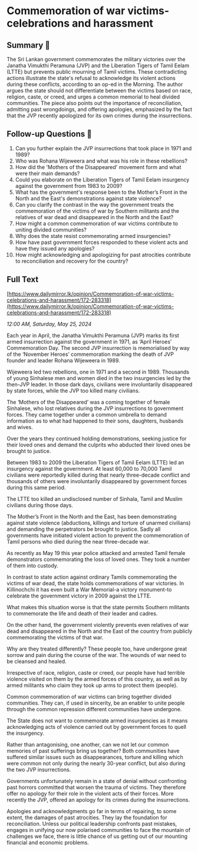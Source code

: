 # Commemoration of war victims-celebrations and harassment

## Summary 🤖

The Sri Lankan government commemorates the military victories over the Janatha Vimukthi Peramuna (JVP) and the Liberation Tigers of Tamil Eelam (LTTE) but prevents public mourning of Tamil victims. These contradicting actions illustrate the state's refusal to acknowledge its violent actions during these conflicts, according to an op-ed in the Morning. The author argues the state should not differentiate between the victims based on race, religion, caste, or creed, and urges a common memorial to heal divided communities. The piece also points out the importance of reconciliation, admitting past wrongdoings, and offering apologies, emphasized by the fact that the JVP recently apologized for its own crimes during the insurrections.


## Follow-up Questions 🤖

1. Can you further explain the JVP insurrections that took place in 1971 and 1989?
2. Who was Rohana Wijeweera and what was his role in these rebellions?
3. How did the 'Mothers of the Disappeared' movement form and what were their main demands?
4. Could you elaborate on the Liberation Tigers of Tamil Eelam insurgency against the government from 1983 to 2009?
5. What has the government's response been to the Mother’s Front in the North and the East's demonstrations against state violence?
6. Can you clarify the contrast in the way the government treats the commemoration of the victims of war by Southern militants and the relatives of war dead and disappeared in the North and the East?
7. How might a common commemoration of war victims contribute to uniting divided communities?
8. Why does the state resist commemorating armed insurgencies?
9. How have past government forces responded to these violent acts and have they issued any apologies?
10. How might acknowledging and apologizing for past atrocities contribute to reconciliation and recovery for the country?

## Full Text

[https://www.dailymirror.lk/opinion/Commemoration-of-war-victims-celebrations-and-harassment/172-283318](https://www.dailymirror.lk/opinion/Commemoration-of-war-victims-celebrations-and-harassment/172-283318)

*12:00 AM, Saturday, May 25, 2024*

Each year in April, the Janatha Vimukthi Peramuna (JVP) marks its first armed insurrection against the government in 1971, as ‘April Heroes’ Commemoration Day. The second JVP insurrection is memorialised by way of the ‘November Heroes’ commemoration marking the death of JVP founder and leader Rohana Wijeweera in 1989.

Wijeweera led two rebellions, one in 1971 and a second in 1989. Thousands of young Sinhalese men and women died in the two insurgencies led by the then-JVP leader. In those dark days, civilians were involuntarily disappeared by state forces, while the JVP too killed many civilians.

The ‘Mothers of the Disappeared’ was a coming together of female Sinhalese, who lost relatives during the JVP insurrections to government forces. They came together under a common umbrella to demand information as to what had happened to their sons, daughters, husbands and wives.

Over the years they continued holding demonstrations, seeking justice for their loved ones and demand the culprits who abducted their loved ones be brought to justice.

Between 1983 to 2009 the Liberation Tigers of Tamil Eelam (LTTE) led an insurgency against the government. At least 60,000 to 70,000 Tamil civilians were reportedly killed during that nearly three-decade conflict and thousands of others were involuntarily disappeared by government forces during this same period.

The LTTE too killed an undisclosed number of Sinhala, Tamil and Muslim civilians during those days.

The Mother’s Front in the North and the East, has been demonstrating against state violence (abductions, killings and torture of unarmed civilians) and demanding the perpetrators be brought to justice. Sadly all governments have initiated violent action to prevent the commemoration of Tamil persons who died during the near three-decade war.

As recently as May 19 this year police attacked and arrested Tamil female demonstrators commemorating the loss of loved ones. They took a number of them into custody.

In contrast to state action against ordinary Tamils commemorating the victims of war dead, the state holds commemorations of war victories. In Killinochchi it has even built a War Memorial-a victory monument-to celebrate the government victory in 2009 against the LTTE.

What makes this situation worse is that the state permits Southern militants to commemorate the life and death of their leader and cadres.

On the other hand, the government violently prevents even relatives of war dead and disappeared in the North and the East of the country from publicly commemorating the victims of that war.

Why are they treated differently? These people too, have undergone great sorrow and pain during the course of the war. The wounds of war need to be cleansed and healed.

Irrespective of race, religion, caste or creed, our people have had terrible violence visited on them by the armed forces of this country, as well as by armed militants who claim they took up arms to protect them (people).

Common commemoration of war victims can bring together divided communities. They can, if used in sincerity, be an enabler to unite people through the common repression different communities have undergone.

The State does not want to commemorate armed insurgencies as it means acknowledging acts of violence carried out by government forces to quell the insurgency.

Rather than antagonising, one another, can we not let our common memories of past sufferings bring us together? Both communities have suffered similar issues such as disappearances, torture and killing which were common not only during the nearly 30-year conflict, but also during the two JVP insurrections.

Governments unfortunately remain in a state of denial without confronting past horrors committed that worsen the trauma of victims. They therefore offer no apology for their role in the violent acts of their forces. More recently the JVP, offered an apology for its crimes during the insurrections.

Apologies and acknowledgments go far in terms of repairing, to some extent, the damages of past atrocities. They lay the foundation for reconciliation. Unless our political leadership confronts past mistakes, engages in unifying our now polarised communities to face the mountain of challenges we face, there is little chance of us getting out of our mounting financial and economic problems.

